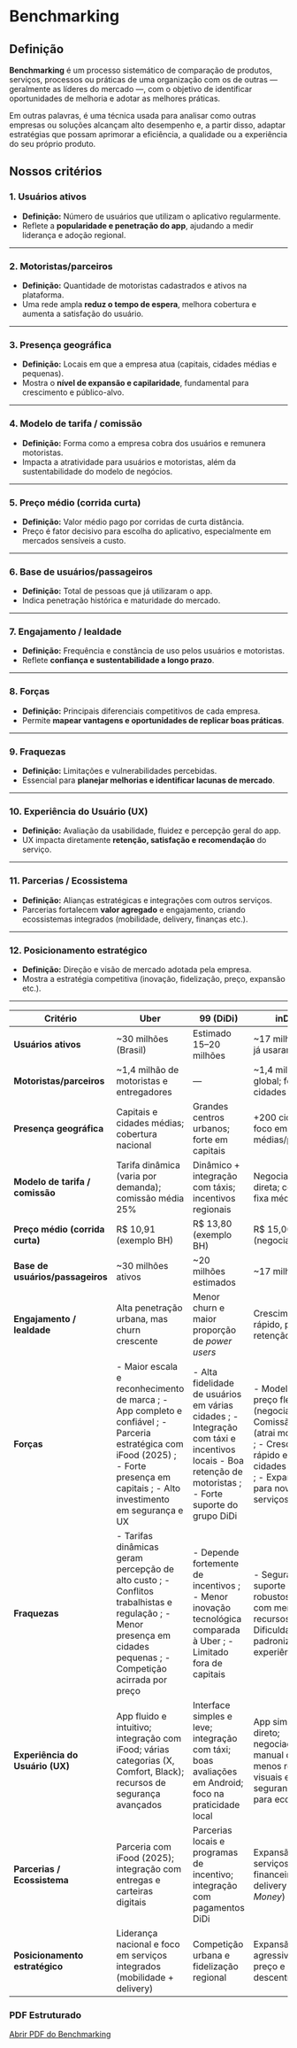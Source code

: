 #  Benchmarking 
## Definição
**Benchmarking** é um processo sistemático de comparação de produtos, serviços, processos ou práticas de uma organização com os de outras — geralmente as líderes do mercado —, com o objetivo de identificar oportunidades de melhoria e adotar as melhores práticas.

Em outras palavras, é uma técnica usada para analisar como outras empresas ou soluções alcançam alto desempenho e, a partir disso, adaptar estratégias que possam aprimorar a eficiência, a qualidade ou a experiência do seu próprio produto.

## Nossos critérios

### 1. Usuários ativos
- **Definição:** Número de usuários que utilizam o aplicativo regularmente.
-  Reflete a **popularidade e penetração do app**, ajudando a medir liderança e adoção regional.
  
---

### 2.  Motoristas/parceiros
- **Definição:** Quantidade de motoristas cadastrados e ativos na plataforma.
- Uma rede ampla **reduz o tempo de espera**, melhora cobertura e aumenta a satisfação do usuário.

---

### 3.  Presença geográfica
- **Definição:** Locais em que a empresa atua (capitais, cidades médias e pequenas).
-  Mostra o **nível de expansão e capilaridade**, fundamental para crescimento e público-alvo.

---

### 4.  Modelo de tarifa / comissão
- **Definição:** Forma como a empresa cobra dos usuários e remunera motoristas.
-  Impacta a atratividade para usuários e motoristas, além da sustentabilidade do modelo de negócios.

---

### 5. Preço médio (corrida curta)
- **Definição:** Valor médio pago por corridas de curta distância.
- Preço é fator decisivo para escolha do aplicativo, especialmente em mercados sensíveis a custo.

---

### 6.  Base de usuários/passageiros
- **Definição:** Total de pessoas que já utilizaram o app.
- Indica penetração histórica e maturidade do mercado.

---

### 7.  Engajamento / lealdade
- **Definição:** Frequência e constância de uso pelos usuários e motoristas.
-  Reflete **confiança e sustentabilidade a longo prazo**.

---

### 8.  Forças
- **Definição:** Principais diferenciais competitivos de cada empresa.
-  Permite **mapear vantagens e oportunidades de replicar boas práticas**.

---

### 9.  Fraquezas
- **Definição:** Limitações e vulnerabilidades percebidas.
-  Essencial para **planejar melhorias e identificar lacunas de mercado**.

---

### 10.  Experiência do Usuário (UX)
- **Definição:** Avaliação da usabilidade, fluidez e percepção geral do app.
-  UX impacta diretamente **retenção, satisfação e recomendação** do serviço.

---

### 11.  Parcerias / Ecossistema
- **Definição:** Alianças estratégicas e integrações com outros serviços.
-  Parcerias fortalecem **valor agregado** e engajamento, criando ecossistemas integrados (mobilidade, delivery, finanças etc.).

---

### 12.  Posicionamento estratégico
- **Definição:** Direção e visão de mercado adotada pela empresa.
-  Mostra a estratégia competitiva (inovação, fidelização, preço, expansão etc.).

---


| **Critério** | **Uber** | **99 (DiDi)** | **inDrive** |
|---------------|-----------|----------------|--------------|
| **Usuários ativos** | ~30 milhões (Brasil) | Estimado 15–20 milhões | ~17 milhões que já usaram o app |
| **Motoristas/parceiros** | ~1,4 milhão de motoristas e entregadores | — | ~1,4 milhão global; foco em cidades médias |
| **Presença geográfica** | Capitais e cidades médias; cobertura nacional | Grandes centros urbanos; forte em capitais | +200 cidades; foco em cidades médias/pequenas |
| **Modelo de tarifa / comissão** | Tarifa dinâmica (varia por demanda); comissão média 25% | Dinâmico + integração com táxis; incentivos regionais | Negociação direta; comissão fixa média ~10% |
| **Preço médio (corrida curta)** | R$ 10,91 (exemplo BH) | R$ 13,80 (exemplo BH) | R$ 15,00 (negociado) |
| **Base de usuários/passageiros** | ~30 milhões ativos | ~20 milhões estimados | ~17 milhões |
| **Engajamento / lealdade** | Alta penetração urbana, mas churn crescente | Menor churn e maior proporção de *power users* | Crescimento rápido, porém retenção menor |
| **Forças** | - Maior escala e reconhecimento de marca  ; - App completo e confiável  ; - Parceria estratégica com iFood (2025)  ; - Forte presença em capitais  ; - Alto investimento em segurança e UX | - Alta fidelidade de usuários em várias cidades  ; - Integração com táxi e incentivos locais   - Boa retenção de motoristas  ; - Forte suporte do grupo DiDi | - Modelo de preço flexível (negociação)  ; - Comissão menor (atrai motoristas)  ; - Crescimento rápido em cidades menores  ; - Expansão para novos serviços |
| **Fraquezas** | - Tarifas dinâmicas geram percepção de alto custo ; - Conflitos trabalhistas e regulação  ; - Menor presença em cidades pequenas  ; - Competição acirrada por preço | - Depende fortemente de incentivos  ; - Menor inovação tecnológica comparada à Uber  ; - Limitado fora de capitais | - Segurança e suporte menos robustos  ; - App com menos recursos  ; - Dificuldade de padronizar experiência |
| **Experiência do Usuário (UX)** | App fluido e intuitivo; integração com iFood; várias categorias (X, Comfort, Black); recursos de segurança avançados | Interface simples e leve; integração com táxi; boas avaliações em Android; foco na praticidade local | App simples e direto; negociação manual de preço; menos recursos visuais e segurança; ideal para economia |
| **Parcerias / Ecossistema** | Parceria com iFood (2025); integração com entregas e carteiras digitais | Parcerias locais e programas de incentivo; integração com pagamentos DiDi | Expansão para serviços financeiros e delivery (*InDrive Money*) |
| **Posicionamento estratégico** | Liderança nacional e foco em serviços integrados (mobilidade + delivery) | Competição urbana e fidelização regional | Expansão agressiva por preço e descentralização |


### PDF Estruturado

[Abrir PDF do Benchmarking](../../static/Benchmarking.pdf)


